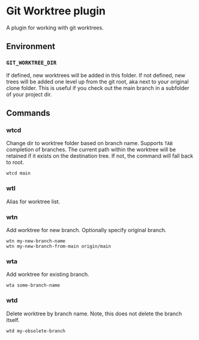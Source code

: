 # Git Worktree plugin

A plugin for working with git worktrees.

## Environment

### `GIT_WORKTREE_DIR`

If defined, new worktrees will be added in this folder.
If not defined, new trees will be added one level up from the git root, aka next to your original clone folder. This is useful if you check out the main branch in a subfolder of your project dir.

## Commands

### wtcd

Change dir to worktree folder based on branch name. Supports `TAB` completion of branches. The current path within the worktree will be retained if it exists on the destination tree. If not, the command will fall back to root.

```shell
wtcd main
```

### wtl

Alias for worktree list.

### wtn

Add worktree for new branch.
Optionally specify original branch.

```shell
wtn my-new-branch-name
wtn my-new-branch-from-main origin/main
```

### wta

Add worktree for existing branch.

```shell
wta some-branch-name
```

### wtd

Delete worktree by branch name.
Note, this does not delete the branch itself.

```shell
wtd my-obsolete-branch
```
